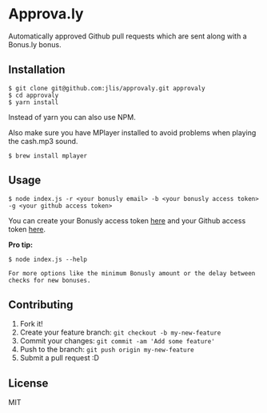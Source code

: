 # Approva.ly

Automatically approved Github pull requests which are sent along with a Bonus.ly bonus.

## Installation

    $ git clone git@github.com:jlis/approvaly.git approvaly
    $ cd approvaly
    $ yarn install

Instead of yarn you can also use NPM.

Also make sure you have MPlayer installed to avoid problems when playing the cash.mp3 sound.

    $ brew install mplayer


## Usage

    $ node index.js -r <your bonusly email> -b <your bonusly access token> -g <your github access token>

You can create your Bonusly access token [here](https://bonus.ly/api_keys/new) and your Github access token [here](https://github.com/settings/tokens/new).

**Pro tip:**

    $ node index.js --help

    For more options like the minimum Bonusly amount or the delay between checks for new bonuses.

## Contributing

1. Fork it!
2. Create your feature branch: `git checkout -b my-new-feature`
3. Commit your changes: `git commit -am 'Add some feature'`
4. Push to the branch: `git push origin my-new-feature`
5. Submit a pull request :D

## License

MIT
